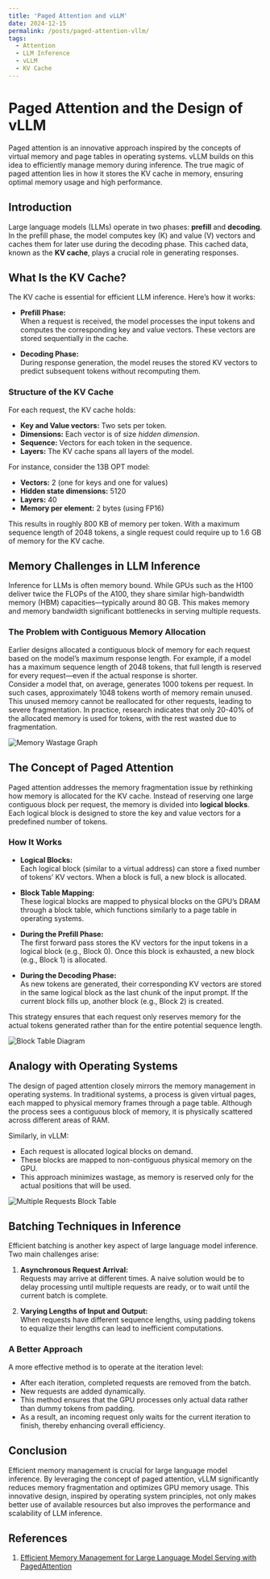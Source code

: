 ```yaml
---
title: 'Paged Attention and vLLM'
date: 2024-12-15
permalink: /posts/paged-attention-vllm/
tags:
  - Attention
  - LLM Inference
  - vLLM
  - KV Cache
---
```



# Paged Attention and the Design of vLLM

Paged attention is an innovative approach inspired by the concepts of virtual memory and page tables in operating systems. vLLM builds on this idea to efficiently manage memory during inference. The true magic of paged attention lies in how it stores the KV cache in memory, ensuring optimal memory usage and high performance.

## Introduction

Large language models (LLMs) operate in two phases: **prefill** and **decoding**. In the prefill phase, the model computes key (K) and value (V) vectors and caches them for later use during the decoding phase. This cached data, known as the **KV cache**, plays a crucial role in generating responses.

## What Is the KV Cache?

The KV cache is essential for efficient LLM inference. Here’s how it works:

- **Prefill Phase:**  
  When a request is received, the model processes the input tokens and computes the corresponding key and value vectors. These vectors are stored sequentially in the cache.

- **Decoding Phase:**  
  During response generation, the model reuses the stored KV vectors to predict subsequent tokens without recomputing them.

### Structure of the KV Cache

For each request, the KV cache holds:
- **Key and Value vectors:** Two sets per token.
- **Dimensions:** Each vector is of size *hidden dimension*.
- **Sequence:** Vectors for each token in the sequence.
- **Layers:** The KV cache spans all layers of the model.

For instance, consider the 13B OPT model:
- **Vectors:** 2 (one for keys and one for values)
- **Hidden state dimensions:** 5120
- **Layers:** 40
- **Memory per element:** 2 bytes (using FP16)

This results in roughly 800 KB of memory per token. With a maximum sequence length of 2048 tokens, a single request could require up to 1.6 GB of memory for the KV cache.

## Memory Challenges in LLM Inference

Inference for LLMs is often memory bound. While GPUs such as the H100 deliver twice the FLOPs of the A100, they share similar high-bandwidth memory (HBM) capacities—typically around 80 GB. This makes memory and memory bandwidth significant bottlenecks in serving multiple requests.

### The Problem with Contiguous Memory Allocation

Earlier designs allocated a contiguous block of memory for each request based on the model’s maximum response length. For example, if a model has a maximum sequence length of 2048 tokens, that full length is reserved for every request—even if the actual response is shorter.  
Consider a model that, on average, generates 1000 tokens per request. In such cases, approximately 1048 tokens worth of memory remain unused. This unused memory cannot be reallocated for other requests, leading to severe fragmentation. In practice, research indicates that only 20-40% of the allocated memory is used for tokens, with the rest wasted due to fragmentation.

![Memory Wastage Graph](/images/blogs/vllm_memory_waste.png)

## The Concept of Paged Attention

Paged attention addresses the memory fragmentation issue by rethinking how memory is allocated for the KV cache. Instead of reserving one large contiguous block per request, the memory is divided into **logical blocks**. Each logical block is designed to store the key and value vectors for a predefined number of tokens.

### How It Works

- **Logical Blocks:**  
  Each logical block (similar to a virtual address) can store a fixed number of tokens’ KV vectors. When a block is full, a new block is allocated.

- **Block Table Mapping:**  
  These logical blocks are mapped to physical blocks on the GPU’s DRAM through a block table, which functions similarly to a page table in operating systems.

- **During the Prefill Phase:**  
  The first forward pass stores the KV vectors for the input tokens in a logical block (e.g., Block 0). Once this block is exhausted, a new block (e.g., Block 1) is allocated.

- **During the Decoding Phase:**  
  As new tokens are generated, their corresponding KV vectors are stored in the same logical block as the last chunk of the input prompt. If the current block fills up, another block (e.g., Block 2) is created.

This strategy ensures that each request only reserves memory for the actual tokens generated rather than for the entire potential sequence length.

![Block Table Diagram](/images/blogs/block_table.png)

## Analogy with Operating Systems

The design of paged attention closely mirrors the memory management in operating systems. In traditional systems, a process is given virtual pages, each mapped to physical memory frames through a page table. Although the process sees a contiguous block of memory, it is physically scattered across different areas of RAM.

Similarly, in vLLM:
- Each request is allocated logical blocks on demand.
- These blocks are mapped to non-contiguous physical memory on the GPU.
- This approach minimizes wastage, as memory is reserved only for the actual positions that will be used.

![Multiple Requests Block Table](/images/blogs/multiple_requests_block_table.png)

## Batching Techniques in Inference

Efficient batching is another key aspect of large language model inference. Two main challenges arise:

1. **Asynchronous Request Arrival:**  
   Requests may arrive at different times. A naive solution would be to delay processing until multiple requests are ready, or to wait until the current batch is complete.

2. **Varying Lengths of Input and Output:**  
   When requests have different sequence lengths, using padding tokens to equalize their lengths can lead to inefficient computations.

### A Better Approach

A more effective method is to operate at the iteration level:
- After each iteration, completed requests are removed from the batch.
- New requests are added dynamically.
- This method ensures that the GPU processes only actual data rather than dummy tokens from padding.
- As a result, an incoming request only waits for the current iteration to finish, thereby enhancing overall efficiency.

## Conclusion

Efficient memory management is crucial for large language model inference. By leveraging the concept of paged attention, vLLM significantly reduces memory fragmentation and optimizes GPU memory usage. This innovative design, inspired by operating system principles, not only makes better use of available resources but also improves the performance and scalability of LLM inference.

## References

1. [Efficient Memory Management for Large Language Model Serving with PagedAttention](https://arxiv.org/pdf/2309.06180)



<!--
-------------------------



Paged attention is inspired by the concept of virtualk memory and page table in operating systems. vLLM is built on top of the this implementation. The magic of paged attention lies in the manner in which it stores the KV Cache in memory.

What is kv cache?
llm has two phases: prefill and decoding.
kv is computed in prefill and cached to use in decoding phase.
the structure of the kv cache:
For 1 request: k and v vectors of a hidden dimension * the sequence of tokens * the number of layers
paper gives example of the 13B OPT model: 2 (key and value vectors) * 5120 (hidden state dimensions) * 40 (layers) * 2 bytes (per element, FP16) ~ 800 KB of space.
Max sequence length of 2048, so KV cache can be as much as 2048 * 800KB ~ 1.6GB for single request.

Doing inference for LLMs is memory bound (you can only serve as many requests in one batch as your have memory to do so).
GPU computation is very powerful: h100 does 2x FLOPs of A100, but has the same HBM at 80GB. Memory and memory bandwidth is an increasing bottleneck
Conclusion: memory management is key in llm inference

Earlier, during reference contiguous memory is allocated for each request. so if a model has max response length of 2048 tokens, memory corresponding to that is allocated in contiguous manner. For other requests, the next chunk of memory is allocated. In most cases, the model doesnt generate response length tokens, this causes memory fragmentation.
Say a model generates 1000 tokens on average and has max sequence length of 2048. a total of 1048 units of memory goes unused, which cant be used by any other smaller request also because it is reserved for a given request. Such chuncks of unused memory will exist for most requests, making the entire allocation highly fragmented.

Their research claims that in practice only 20-40% of allocated memory is actually used for tokens. Remaining is the different forms of fragmentation.
![graph showing wastage of memory](/images/blogs/vllm_memory_waste.png)


The magic of Paged Attention is in its analogy with paged memory implementation in operating systems. Instead of allocating contiguous memory proportional to the max response length of the model, it divides the memory into logical blocks. Each logical block can store the key and value vectors for a preconfigured number of tokens. Each logical block (synonymous to virtual address) is mapped to a physical block (physical address) on the GPU DRAM via a block table (synonymous to page table)

![diagram showing how block table works](/images/blogs/block_table.png)

When the request is received, the first forward pass (prefill phase) generates the KV vectors at each layer. For input token, the KV vectors are stored one after the other on a logical block (Block 0 in the image). Once the logical block is exhausted, a new block is allocated to next set of tokens (Block 1). After the prefill phase, when the next token is generated, its is on the same block as the last chunk of the input prompt. Each successive predicted token is placed one after the other on the logical block. If the logical block is exhausted, a new one is created (Block 2). This way logical blocks are generated, and mapped to physical blocks on GPU DRAM.
In operating systems, a process is allocated memory in virtual pages. Each process owns a certain number of virtual pages, which are mapped to physical frames/pgaes on the RAM. A process can have multiple pages, but no two processes will be allocated the same page (assuming no shared memory). From that process's point of view, it is saving data in a contiguous space, but that is not the case (physically). 

Similarly, each request is allocated logical blocks on demand. From the point of view of that request, it is saving KV vectors in a continuous space (one after the other on the logical block). And each block is mapped to a phyiscal block, but different physical blocks may not be contigous. In this fashion, at any given point a request is reserving memory corresponding the the reamining positions on the block assigned to it, not to the extent of its theoretical response length.

![block table for multiple requests](/images/blogs/multiple_requests_block_table.png)

Other inference stuff:

batching techniques:
problem 1: requests arrive at different times
naive approach: make a request wait till other requests arrive (to batch them), or make it wait till the currently executing batch is complete
problem 2: different lengths of input and output
naive approach: use padding tokens to equalize their length.

better approach? work at the iteration level. after each iteration, completed requests are removed and new ones are added.
Better GPU use because now actual forward pass on the new requests instead of dummy forward pass on padded tokens
An incoming request must wait only for the current iteration to complete.



References:
1. The Paper: Efficient Memory Management for Large Language Model Serving with PagedAttention

-->